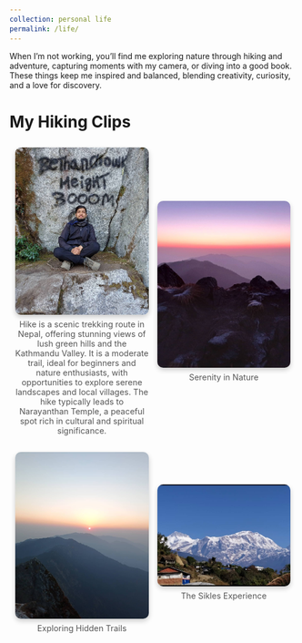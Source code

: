 ```yaml
---
collection: personal life
permalink: /life/
---
```


When I’m not working, you’ll find me exploring nature through hiking and adventure, capturing moments with my camera, or diving into a good book. These things keep me inspired and balanced, blending creativity, curiosity, and a love for discovery.

<h1>My Hiking Clips</h1>
<div class="image-grid">
  <!-- Image 1 -->
  <div class="image-item">
    <img src="../images/Narayanthanmy.jpg" alt="Narayanthan">
    <p class="caption">Hike is a scenic trekking route in Nepal, offering stunning views of lush green hills and the Kathmandu Valley. It is a moderate trail, ideal for beginners and nature enthusiasts, with opportunities to explore serene landscapes and local villages. The hike typically leads to Narayanthan Temple, a peaceful spot rich in cultural and spiritual significance.</p>
  </div>
  <!-- Image 2 -->
  <div class="image-item">
    <img src="../images/N1.jpg" alt="Hiking">
    <p class="caption">Serenity in Nature</p>
  </div>
  <!-- Image 3 -->
  <div class="image-item">
    <img src="../images/n2.jpg" alt="Adventure">
    <p class="caption">Exploring Hidden Trails</p>
  </div>
  <!-- Image 4 -->
  <div class="image-item">
    <img src="../images/Sikles1.jpg" alt="Sikles">
    <p class="caption">The Sikles Experience</p>
  </div>
</div>

<style>
  .image-grid {
    display: grid;
    grid-template-columns: repeat(auto-fit, minmax(200px, 1fr)); /* Responsive columns */
    gap: 15px; /* Spacing between images */
    padding: 10px;
  }

  .image-item {
    text-align: center;
    display: flex;
    flex-direction: column; /* Stack image and caption */
    align-items: center;
    justify-content: center;
  }

  .image-item img {
    width: 100%; /* Ensure images fill their container */
    height: auto;
    border-radius: 10px; /* Rounded corners for a modern look */
    box-shadow: 0 4px 8px rgba(0, 0, 0, 0.2); /* Add some shadow for depth */
    transition: transform 0.3s ease, box-shadow 0.3s ease; /* Hover animation */
  }

  .image-item img:hover {
    transform: scale(1.05); /* Slight zoom on hover */
    box-shadow: 0 8px 16px rgba(0, 0, 0, 0.3); /* Enhanced shadow on hover */
  }

  .caption {
    margin-top: 8px; /* Space between the image and caption */
    font-size: 0.9rem; /* Adjust font size for captions */
    color: #555; /* Caption color */
    text-align: center; /* Center the caption */
    word-wrap: break-word; /* Ensure long text wraps correctly */
    overflow-wrap: break-word; /* For long words that can't fit */
    max-width: 100%; /* Ensure it doesn't overflow */
  }
</style>
